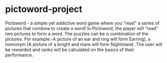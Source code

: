 # pictoword-project
Pictoword - a simple yet addictive word game where you "read" a series of pictures that combine to create a word! In Pictoword, the player will “read” two pictures to form a word. The puzzles can be a combination of the pictures. For example:-A picture of an ear and ring will form Earring), a homonym (A picture of a knight and mare will form Nightmare) .The user will be rewarded and ranks will be calculated on the basics of their performance.
